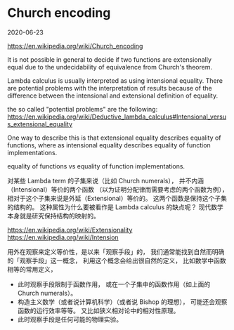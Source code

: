 # Church encoding

2020-06-23

https://en.wikipedia.org/wiki/Church_encoding

It is not possible in general to decide if two functions are extensionally equal
due to the undecidability of equivalence from Church's theorem.

Lambda calculus is usually interpreted as using intensional equality.
There are potential problems with the interpretation of results
because of the difference between the intensional and extensional definition of equality.

the so called "potential problems" are the following:
https://en.wikipedia.org/wiki/Deductive_lambda_calculus#Intensional_versus_extensional_equality

One way to describe this is that extensional equality describes equality of functions,
where as intensional equality describes equality of function implementations.

equality of functions vs equality of function implementations.

对某些 Lambda term 的子集来说（比如 Church numerals），
并不内涵（Intensional）等价的两个函数
（以为证明分配律而需要考虑的两个函数为例），
相对于这个子集来说是外延（Extensional）等价的。
这两个函数是保持这个子集的结构的。
这种属性为什么要被看作是 Lambda calculus 的缺点呢？
现代数学本身就是研究保持结构的映射的。

https://en.wikipedia.org/wiki/Extensionality
https://en.wikipedia.org/wiki/Intension

用外在观察来定义等价性，是以来「观察手段」的，
我们通常能找到自然而明确的「观察手段」这一概念，
利用这个概念会给出很自然的定义，
比如数学中函数相等的常用定义，
- 此时观察手段限制于函数作用，
  或在一个子集中的函数作用（如上面的 Church numerals）。
- 构造主义数学（或者说计算机科学）（或者说 Bishop 的理想），
  可能还会观察函数的运行效率等等。
又比如狭义相对论中的相对性原理。
- 此时观察手段是任何可能的物理实验。
